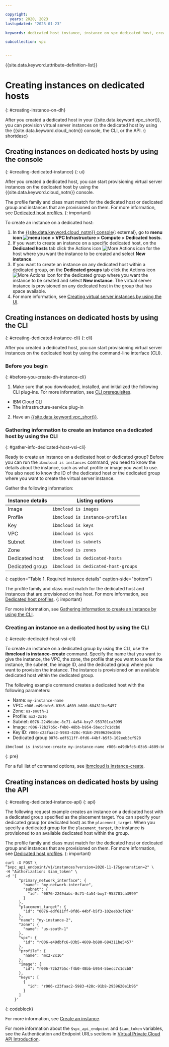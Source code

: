 ```yaml
---

copyright:
  years: 2020, 2023
lastupdated: "2023-01-23"

keywords: dedicated host instance, instance on vpc dedicated host, create instance on dedicated host

subcollection: vpc


---
```


{{site.data.keyword.attribute-definition-list}}

# Creating instances on dedicated hosts
{: #creating-instance-on-dh}

After you created a dedicated host in your {{site.data.keyword.vpc_short}}, you can provision virtual server instances on the dedicated host by using the {{site.data.keyword.cloud_notm}} console, the CLI, or the API.
{: shortdesc}

## Creating instances on dedicated hosts by using the console
{: #creating-dedicated-instance}
{: ui}

After you created a dedicated host, you can start provisioning virtual server instances on the dedicated host by using the {{site.data.keyword.cloud_notm}} console.

The profile family and class must match for the dedicated host or dedicated group and instances that are provisioned on them. For more information, see [Dedicated host profiles](/docs/vpc?topic=vpc-dh-profiles).
{: important}

To create an instance on a dedicated host:
1. In the [{{site.data.keyword.cloud_notm}} console](/login){: external}, go to **menu icon ![menu icon](../icons/icon_hamburger.svg) > VPC Infrastructure > Compute > Dedicated hosts**.
2. If you want to create an instance on a specific dedicated host, on the **Dedicated hosts** tab click the Actions icon ![More Actions icon](../icons/action-menu-icon.svg) for the host where you want the instance to be created and select **New instance**.
3. If you want to create an instance on any dedicated host within a dedicated group, on the **Dedicated groups** tab click the Actions icon ![More Actions icon](../icons/action-menu-icon.svg) for the dedicated group where you want the instance to be created and select **New instance**. The virtual server instance is provisioned on any dedicated host in the group that has space available.
4. For more information, see [Creating virtual server instances by using the UI](/docs/vpc?topic=vpc-creating-virtual-servers).

## Creating instances on dedicated hosts by using the CLI
{: #creating-dedicated-instance-cli}
{: cli}

After you created a dedicated host, you can start provisioning virtual server instances on the dedicated host by using the command-line interface (CLI).

### Before you begin
{: #before-you-create-dh-instance-cli}

1. Make sure that you downloaded, installed, and initialized the following CLI plug-ins. For more information, see [CLI prerequisites](/docs/vpc?topic=vpc-set-up-environment#cli-prerequisites-setup).
* IBM Cloud CLI
* The infrastructure-service plug-in 

2. Have an [{{site.data.keyword.vpc_short}}](/docs/vpc?topic=vpc-creating-a-vpc-using-cli).

### Gathering information to create an instance on a dedicated host by using the CLI
{: #gather-info-dedicated-host-vsi-cli}

Ready to create an instance on a dedicated host or dedicated group? Before you can run the `ibmcloud is instances` command, you need to know the details about the instance, such as what profile or image you want to use. You also need to know the ID of the dedicated host or the dedicated group where you want to create the virtual server instance.

Gather the following information:

|    Instance details   |  Listing options                |
| --------------------- | --------------------------------|
| Image                 | `ibmcloud is images`            |
| Profile               | `ibmcloud is instance-profiles` |
| Key                   | `ibmcloud is keys`              |
| VPC                   | `ibmcloud is vpcs`              |
| Subnet                | `ibmcloud is subnets`           |
| Zone                  | `ibmcloud is zones`             |
| Dedicated host        | `ibmcloud is dedicated-hosts`   |  
| Dedicated group       | `ibmcloud is dedicated-host-groups`|  
{: caption="Table 1. Required instance details" caption-side="bottom"}

The profile family and class must match for the dedicated host and instances that are provisioned on the host. For more information, see [Dedicated host profiles](/docs/vpc?topic=vpc-dh-profiles).
{: important}

For more information, see [Gathering information to create an instance by using the CLI](/docs/vpc?topic=vpc-creating-virtual-servers&interface=cli#gather-info-to-create-virtual-servers-cli).

### Creating an instance on a dedicated host by using the CLI
{: #create-dedicated-host-vsi-cli}

To create an instance on a dedicated group by using the CLI, use the **ibmcloud is instance-create** command. Specify the name that you want to give the instance, the VPC, the zone, the profile that you want to use for the instance, the subnet, the image ID, and the dedicated group where you want to provision the instance. The instance is provisioned on an available dedicated host within the dedicated group.

The following example command creates a dedicated host with the following parameters:
* Name: `my-instance-name`
* VPC: `r006-e49dbfc6-03b5-4609-b680-684311be5457`
* Zone: `us-south-1`
* Profile: `mx2-2x16`
* Subnet: `0076-2249dabc-8c71-4a54-bxy7-953701ca3999`
* Image: `r006-72b27b5c-f4b0-48bb-b954-5becc7c1dcb8`
* Key ID: `r006-c23faac2-5983-428c-91b8-2959620e1b96`
* Dedicated group `0076-edf611ff-0fd6-44bf-b5f3-102eeb3cf928`

```sh
ibmcloud is instance-create my-instance-name r006-e49dbfc6-03b5-4609-b680-684311be5457 us-south-1 mx2-2x16 0076-2249dabc-8c71-4a54-bxy7-953701ca3999 --image-id r006-72b27b5c-f4b0-48bb-b954-5becc7c1dcb8 --key-ids r006-c23faac2-5983-428c-91b8-2959620e1b96 --dedicated-host-group 0076-edf611ff-0fd6-44bf-b5f3-102eeb3cf928
```
{: pre}

For a full list of command options, see [ibmcloud is instance-create](/docs/vpc?topic=vpc-infrastructure-cli-plugin-vpc-reference#instance-create).

## Creating instances on dedicated hosts by using the API
{: #creating-dedicated-instance-api}
{: api}

The following request example creates an instance on a dedicated host with a dedicated group specified as the placement target. You can specify your dedicated group (or dedicated host) as the `placement_target`. When you specify a dedicated group for the `placement_target`, the instance is provisioned to an available dedicated host within the group.

The profile family and class must match for the dedicated host or dedicated group and instances that are provisioned on them. For more information, see [Dedicated host profiles](/docs/vpc?topic=vpc-dh-profiles).
{: important}

```curl
curl -X POST \
”$vpc_api_endpoint/v1/instances?version=2020-11-17&generation=2" \
-H "Authorization: $iam_token" \
-d '{
      "primary_network_interface": {
        "name": "my-network-interface",
        "subnet": {
          "id": "0076-2249dabc-8c71-4a54-bxy7-953701ca3999"
        }
      },
      "placement_target": {
        "id": "0076-edf611ff-0fd6-44bf-b5f3-102eeb3cf928"
      },
      "name": "my-instance-2",
      "zone": {
        "name": "us-south-1"
      },
      "vpc": {
        "id": "r006-e49dbfc6-03b5-4609-b680-684311be5457"
      },
      "profile": {
        "name": "mx2-2x16"
      },
      "image": {
        "id": "r006-72b27b5c-f4b0-48bb-b954-5becc7c1dcb8"
      },
      "keys": [
        {
          "id": "r006-c23faac2-5983-428c-91b8-2959620e1b96"
        }
      ]
    }'
```
{: codeblock}

For more information, see [Create an instance](/apidocs/vpc/latest#create-instance).

For more information about the `$vpc_api_endpoint` and `$iam_token` variables, see the Authentication and Endpoint URLs sections in [Virtual Private Cloud API Introduction](/apidocs/vpc/latest#about-vpc-api).
